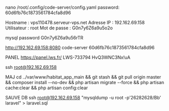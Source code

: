 nano /root/.config/code-server/config.yaml
password:
60d6fb76c1873561784cfa8d96

Hostname : vps110478.serveur-vps.net
Adresse IP : 192.162.69.158
Utilisateur : root
Mot de passe : G0n7y6Z6a9u5o2o

mysql password G0n7y6Z6a9u56rTR

http://192.162.69.158:8080
code-server
60d6fb76c1873561784cfa8d96

PANEL
https://panel.lws.fr/
LWS-733794
HvQ3WNC3Nx!uA

ssh root@192.162.69.158

MAJ
cd ../var/www/habitat_app_main && git stash && git pull origin master && composer install --no-dev && php artisan migrate --force && php artisan cache:clear && php artisan config:clear

SAUVE DB
ssh root@192.162.69.158 "mysqldump -u root -p'26282628/Bb' laravel" > laravel.sql
